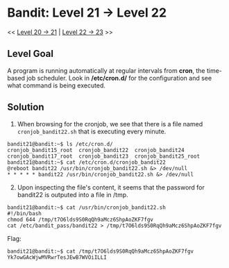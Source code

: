 # Bandit: Level 21 -> Level 22
<< [Level 20 -> 21](https://github.com/Dennis-Dang/OverTheWire/blob/main/0_bandit/level_20-21.md) | [Level 22 -> 23](https://github.com/Dennis-Dang/OverTheWire/blob/main/0_bandit/level_22-23.md) >>

## Level Goal
A program is running automatically at regular intervals from **cron**, the time-based job scheduler. Look in **/etc/cron.d/** for the configuration and see what command is being executed.

## Solution

1. When browsing for the cronjob, we see that there is a file named `cronjob_bandit22.sh` that is executing every minute.
```console
bandit21@bandit:~$ ls /etc/cron.d/
cronjob_bandit15_root  cronjob_bandit22  cronjob_bandit24
cronjob_bandit17_root  cronjob_bandit23  cronjob_bandit25_root
bandit21@bandit:~$ cat /etc/cron.d/cronjob_bandit22
@reboot bandit22 /usr/bin/cronjob_bandit22.sh &> /dev/null
* * * * * bandit22 /usr/bin/cronjob_bandit22.sh &> /dev/null
```
2. Upon inspecting the file's content, it seems that the password for bandit22 is outputed into a file in /tmp.
```console
bandit21@bandit:~$ cat /usr/bin/cronjob_bandit22.sh
#!/bin/bash
chmod 644 /tmp/t7O6lds9S0RqQh9aMcz6ShpAoZKF7fgv
cat /etc/bandit_pass/bandit22 > /tmp/t7O6lds9S0RqQh9aMcz6ShpAoZKF7fgv
```

Flag:
```console
bandit21@bandit:~$ cat /tmp/t7O6lds9S0RqQh9aMcz6ShpAoZKF7fgv
Yk7owGAcWjwMVRwrTesJEwB7WVOiILLI
```
